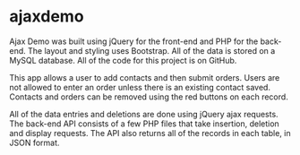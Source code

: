 # ajaxdemo

Ajax Demo was built using jQuery for the front-end and PHP for the back-end. 
The layout and styling uses Bootstrap. All of the data is stored on a MySQL database. 
All of the code for this project is on GitHub.

This app allows a user to add contacts and then submit orders. 
Users are not allowed to enter an order unless there is an existing contact saved. 
Contacts and orders can be removed using the red buttons on each record.

All of the data entries and deletions are done using jQuery ajax requests. 
The back-end API consists of a few PHP files that take insertion, deletion and display requests. 
The API also returns all of the records in each table, in JSON format.

